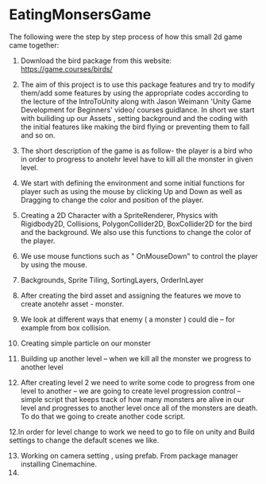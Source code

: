 # EatingMonsersGame
The following were the step by step process of how this small 2d game came together:

1. Download the bird package from this website: https://game.courses/birds/

2. The aim of this project is to use this package features and try to modify them/add some features by using the appropriate codes according to the lecture of the IntroToUnity along with Jason Weimann 'Unity Game Development for Beginners' video/ courses guidlance. In short we start with builiding up our Assets , setting background and the coding with the initial features like making the bird flying or preventing them to fall and so on.

3. The short description of the game is as follow- the player is a bird who in order to progress to anotehr level have to kill all the monster in given level.

4. We start with defining the environment and some initial functions for player such as using the mouse by clicking Up and Down as well as Dragging to change the color and position of the player.

5. Creating a 2D Character with a SpriteRenderer, Physics with Rigidbody2D, Collisions, PolygonCollider2D, BoxCollider2D for the bird and the background. We also use this functions to change the color of the player. 
6. We use mouse functions such as " OnMouseDown" to control the player by using the mouse. 

7. Backgrounds, Sprite Tiling, SortingLayers, OrderInLayer

8. After creating the bird asset and assigning the features we move to create anotehr asset - monster.

9. We look at different ways that enemy ( a monster ) could die – for example from box collision.

10. Creating simple particle on our monster

11. Building up another level – when we kill all the monster we progress to another level

12. After creating level 2 we need to write some code to progress from one level to another – we are going to create level progression control – simple script that keeps track of how many monsters are alive in our level and progresses to another level once all of the monsters are death. To do that we going to create another code script.

12.In order for level change to work we need to go to file on unity and Build settings to change the default scenes we like.

13. Working on camera setting , using prefab. From package manager installing Cinemachine.
14. 
